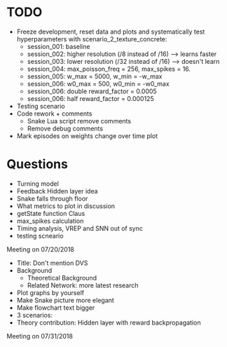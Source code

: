 # TODO
- Freeze development, reset data and plots and systematically test hyperparameters with scenario_2_texture_concrete:
  - session_001: baseline
  - session_002: higher resolution (/8 instead of /16)    --> learns faster
  - session_003: lower resolution (/32 instead of /16)    --> doesn't learn
  - session_004: max_poisson_freq = 256, max_spikes = 16.
  - session_005: w_max = 5000, w_min = -w_max
  - session_006: w0_max = 500, w0_min = -w0_max
  - session_006: double reward_factor = 0.0005
  - session_006: half reward_factor = 0.000125
- Testing scenario
- Code rework + comments
  - Snake Lua script remove comments
  - Remove debug comments
- Mark episodes on weights change over time plot

# Questions
- Turning model
- Feedback Hidden layer idea
- Snake falls through floor
- What metrics to plot in discussion
- getState function Claus
- max_spikes calculation
- Timing analysis, VREP and SNN out of sync
- testing scneario

Meeting on 07/20/2018
- Title: Don't mention DVS
- Background
  - Theoretical Background
  - Related Network: more latest research
- Plot graphs by yourself
- Make Snake picture more elegant
- Make flowchart text bigger
- 3 scenarios:
- Theory contribution: Hidden layer with reward backpropagation

Meeting on 07/31/2018
